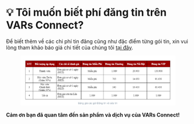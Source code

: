 # 💡 Tôi muốn biết phí đăng tin trên VARs Connect?

Để biết thêm về các chi phí tin đăng cũng như đặc điểm từng gói tin, xin vui lòng tham khảo báo giá chi tiết của chúng tôi [tại đây](../chinh-sach-gia-tin-dang.md).

<figure><img src="../.gitbook/assets/image (105).png" alt=""><figcaption></figcaption></figure>

&#x20;          **Cảm ơn bạn đã quan tâm đến sản phẩm và dịch vụ của VARs Connect!**

